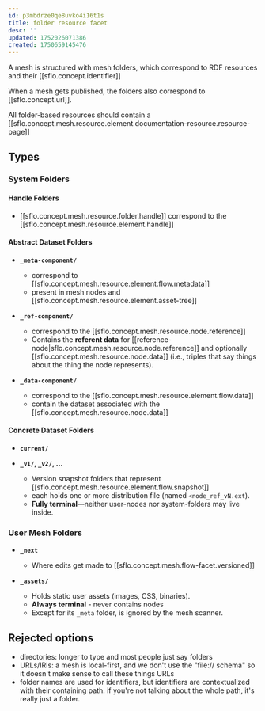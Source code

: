 ```yaml
---
id: p3mbdrze0qe8uvko4i16t1s
title: folder resource facet
desc: ''
updated: 1752026071386
created: 1750659145476
---
```


A mesh is structured with mesh folders, which correspond to RDF resources and their [[sflo.concept.identifier]]
  
When a mesh gets published, the folders also correspond to [[sflo.concept.url]]. 

All folder-based resources should contain a [[sflo.concept.mesh.resource.element.documentation-resource.resource-page]]


## Types

### System Folders

#### Handle Folders

- [[sflo.concept.mesh.resource.folder.handle]] correspond to the [[sflo.concept.mesh.resource.element.handle]]

#### Abstract Dataset Folders

- **`_meta-component/`**
  - correspond to [[sflo.concept.mesh.resource.element.flow.metadata]]
  - present in mesh nodes and [[sflo.concept.mesh.resource.element.asset-tree]]

- **`_ref-component/`**

  - correspond to the [[sflo.concept.mesh.resource.node.reference]]
  - Contains the **referent data** for [[reference-node|sflo.concept.mesh.resource.node.reference]] and optionally [[sflo.concept.mesh.resource.node.data]] (i.e., triples that say things about the thing the node represents).

- **`_data-component/`**

  - correspond to the [[sflo.concept.mesh.resource.element.flow.data]]
  - contain the dataset associated with the [[sflo.concept.mesh.resource.node.data]]

#### Concrete Dataset Folders

- **`current/`**

- **`_v1/`, `_v2/`, …**

  - Version snapshot folders that represent [[sflo.concept.mesh.resource.element.flow.snapshot]]
  - each holds one or more distribution file (named `<node_ref_vN.ext`).
  - **Fully terminal**—neither user-nodes nor system-folders may live inside.

### User Mesh Folders

- **`_next`**
  - Where edits get made to [[sflo.concept.mesh.flow-facet.versioned]]


- **`_assets/`**
  - Holds static user assets (images, CSS, binaries).
  - **Always terminal** - never contains nodes
  - Except for its `_meta` folder, is ignored by the mesh scanner.

## Rejected options

- directories: longer to type and most people just say folders
- URLs/IRIs: a mesh is local-first, and we don't use the "file:// schema" so it
  doesn't make sense to call these things URLs
- folder names are used for identifiers, but identifiers are contextualized with
  their containing path. if you're not talking about the whole path, it's really
  just a folder.
